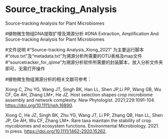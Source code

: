 # Source_tracking_Analysis
Source-tracking Analysis for Plant Microbiomes

#植物微生物组DNA提取扩增及溯源分析
#DNA Extraction, Amplification And Source-tracking Analysis for Plant Microbiomes

#文件说明
#“Source-tracking Analysis_Xiong_2021” 为主要运行脚本
#“otus.txt”及“metadata.txt”为溯源分析所需要的OTU表格及map文件
#“sourcetracker_for_qiime”为溯源分析软件所需要的封装脚本，放入分析文件夹即可，无需打开操作

#植物微生物组溯源分析的相关文献可参考：

Xiong C, Zhu YG, Wang JT, Singh BK, Han LL, Shen JP,Li PP, Wang GB, Wu CF, Ge AH, Zhang LM*, He JZ. Host selection shapes crop microbiome assembly and network complexity. New Phytologist. 2021;229:1091-104. https://doi.org/10.1111/nph.16890.

Xiong C, He JZ, Singh BK, Zhu YG, Wang JT, Li PP, Zhang QB, Han LL, Shen JP, Ge AH, Wu CF, Zhang LM*. Rare taxa maintain the stability of crop mycobiomes and ecosystem functions. Environmental Microbiology. 2021. in press. https://doi.org/10.1111/1462-2920.15262.
